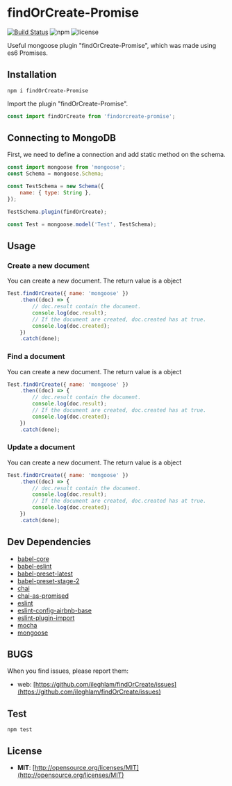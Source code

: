 # findOrCreate-Promise

[![Build Status](https://travis-ci.org/travis-ci/travis-web.svg?branch=master)](https://travis-ci.org/travis-ci/travis-web)
![npm](https://img.shields.io/npm/v/findorcreate-promise.svg) ![license](https://img.shields.io/npm/l/findorcreate-promise.svg)


Useful mongoose plugin "findOrCreate-Promise", which was made using es6 Promises.

## Installation

```
npm i findOrCreate-Promise
```


Import the plugin "findOrCreate-Promise".

```javascript
const import findOrCreate from 'findorcreate-promise';
```

## Connecting to MongoDB

First, we need to define a connection and add static method on the schema.

```javascript
const import mongoose from 'mongoose';
const Schema = mongoose.Schema;

const TestSchema = new Schema({
    name: { type: String },
});

TestSchema.plugin(findOrCreate);

const Test = mongoose.model('Test', TestSchema);
```

## Usage

### Create a new document

You can create a new document. The return value is a object

```javascript
Test.findOrCreate({ name: 'mongoose' })
    .then((doc) => {
        // doc.result contain the document.
        console.log(doc.result);
        // If the document are created, doc.created has at true.
        console.log(doc.created);
    })
    .catch(done);
```

### Find a document

You can create a new document. The return value is a object

```javascript
Test.findOrCreate({ name: 'mongoose' })
    .then((doc) => {
        // doc.result contain the document.
        console.log(doc.result);
        // If the document are created, doc.created has at true.
        console.log(doc.created);
    })
    .catch(done);
```

### Update a document

You can create a new document. The return value is a object

```javascript
Test.findOrCreate({ name: 'mongoose' })
    .then((doc) => {
        // doc.result contain the document.
        console.log(doc.result);
        // If the document are created, doc.created has at true.
        console.log(doc.created);
    })
    .catch(done);
```


## Dev Dependencies

* [babel-core](https://github.com/babel/babel/tree/master/packages/babel-core)
* [babel-eslint](https://github.com/babel/babel-eslint)
* [babel-preset-latest](https://github.com/babel/babel/tree/master/packages/babel-preset-latest)
* [babel-preset-stage-2](https://github.com/babel/babel/tree/master/packages/babel-preset-stage-2)
* [chai](https://github.com/chaijs/chai)
* [chai-as-promised](https://github.com/domenic/chai-as-promised)
* [eslint](https://github.com/eslint/eslint)
* [eslint-config-airbnb-base](https://github.com/airbnb/javascript)
* [eslint-plugin-import](https://github.com/benmosher/eslint-plugin-import)
* [mocha](https://github.com/mochajs/mocha)
* [mongoose](https://github.com/Automattic/mongoose)


## BUGS

When you find issues, please report them:

* web: [https://github.com/ileghlam/findOrCreate/issues](https://github.com/ileghlam/findOrCreate/issues)

## Test

```
npm test
```

## License

* __MIT__: [http://opensource.org/licenses/MIT](http://opensource.org/licenses/MIT)